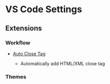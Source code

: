 # VS Code Settings

## Extensions

### Workflow

* [Auto Close Tag](https://marketplace.visualstudio.com/items?itemName=formulahendry.auto-close-tag)
  
  * Automatically add HTML/XML close tag


### Themes